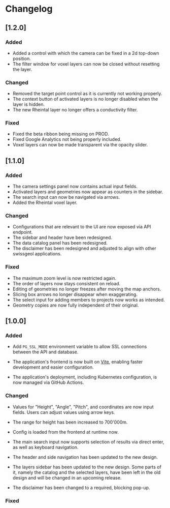 # Changelog

## [1.2.0]

### Added
- Added a control with which the camera can be fixed in a 2d top-down position.
- The filter window for voxel layers can now be closed without resetting the layer.

### Changed
- Removed the target point control as it is currently not working properly.
- The context button of activated layers is no longer disabled when the layer is hidden.
- The new Rheintal layer no longer offers a conductivity filter.

### Fixed
- Fixed the beta ribbon being missing on PROD.
- Fixed Google Analytics not being properly included.
- Voxel layers can now be made transparent via the opacity slider.

## [1.1.0]

### Added
- The camera settings panel now contains actual input fields.
- Activated layers and geometries now appear as counters in the sidebar.
- The search input can now be navigated via arrows.
- Added the Rheintal voxel layer.

### Changed
- Configurations that are relevant to the UI are now exposed via API endpoint.
- The sidebar and header have been redesigned.
- The data catalog panel has been redesigned.
- The disclaimer has been redesigned and adjusted to align with other swissgeol applications.

### Fixed
- The maximum zoom level is now restricted again.
- The order of layers now stays consistent on reload.
- Editing of geometries no longer freezes after moving the map anchors.
- Slicing box arrows no longer disappear when exaggerating.
- The select input for adding members to projects now works as intended.
- Geometry copies are now fully independent of their original.

## [1.0.0]

### Added
- Add `PG_SSL_MODE` environment variable to allow SSL connections between the API and database.

- The application's frontend is now built on [Vite](https://vite.dev/),
  enabling faster development and easier configuration.

- The application's deployment, including Kubernetes configuration,
  is now managed via GitHub Actions.


### Changed
- Values for "Height", "Angle", "Pitch", and coordinates are now input fields. Users can adjust values using arrow keys.

- The range for height has been increased to 700'000m.

- Config is loaded from the frontend at runtime now.

- The main search input now supports selection of results
  via direct enter, as well as keyboard navigation.

- The header and side navigation has been updated to the new design.

- The layers sidebar has been updated to the new design.
  Some parts of it, namely the catalog and the selected layers,
  have been left in the old design and will be changed
  in an upcoming release. 

- The disclaimer has been changed to a required, blocking pop-up.

### Fixed
